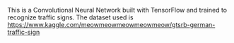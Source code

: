 This is a Convolutional Neural Network built with TensorFlow and trained to recognize traffic signs.
The dataset used is https://www.kaggle.com/meowmeowmeowmeowmeow/gtsrb-german-traffic-sign
